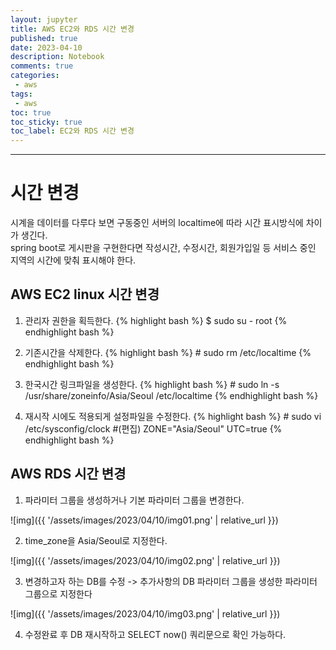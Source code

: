 ```yaml
---
layout: jupyter
title: AWS EC2와 RDS 시간 변경
published: true
date: 2023-04-10
description: Notebook
comments: true
categories:
 - aws
tags:
 - aws
toc: true
toc_sticky: true
toc_label: EC2와 RDS 시간 변경
---
```

---
# 시간 변경
시계을 데이터를 다루다 보면 구동중인 서버의 localtime에 따라 시간 표시방식에 차이가 생긴다.  
spring boot로 게시판을 구현한다면 작성시간, 수정시간, 회원가입일 등 서비스 중인 지역의 시간에 맞춰 표시해야 한다.

## AWS EC2 linux 시간 변경

1) 관리자 권한을 획득한다.
{% highlight bash %}
$ sudo su - root
{% endhighlight bash %}

2) 기존시간을 삭제한다.
{% highlight bash %}
\# sudo rm /etc/localtime
{% endhighlight bash %}

3) 한국시간 링크파일을 생성한다.
{% highlight bash %}
\# sudo ln -s /usr/share/zoneinfo/Asia/Seoul /etc/localtime
{% endhighlight bash %}

4) 재시작 시에도 적용되게 설정파일을 수정한다.
{% highlight bash %}
\# sudo vi /etc/sysconfig/clock
#(편집)
ZONE="Asia/Seoul"
UTC=true
{% endhighlight bash %}

## AWS RDS 시간 변경

1) 파라미터 그룹을 생성하거나 기본 파라미터 그룹을 변경한다.  

![img]({{ '/assets/images/2023/04/10/img01.png' | relative_url }})

2) time_zone을 Asia/Seoul로 지정한다.

![img]({{ '/assets/images/2023/04/10/img02.png' | relative_url }})

3) 변경하고자 하는 DB를 수정 -> 추가사항의 DB 파라미터 그룹을 생성한 파라미터 그룹으로 지정한다

![img]({{ '/assets/images/2023/04/10/img03.png' | relative_url }})

4) 수정완료 후 DB 재시작하고 SELECT now() 쿼리문으로 확인 가능하다.
